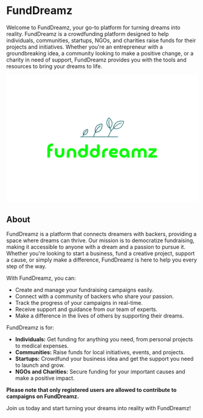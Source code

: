 # FundDreamz

Welcome to FundDreamz, your go-to platform for turning dreams into reality. FundDreamz is a crowdfunding platform designed to help individuals, communities, startups, NGOs, and charities raise funds for their projects and initiatives. Whether you're an entrepreneur with a groundbreaking idea, a community looking to make a positive change, or a charity in need of support, FundDreamz provides you with the tools and resources to bring your dreams to life.

![FundDreamz Logo](./assets/logo.png)

## About

FundDreamz is a platform that connects dreamers with backers, providing a space where dreams can thrive. Our mission is to democratize fundraising, making it accessible to anyone with a dream and a passion to pursue it. Whether you're looking to start a business, fund a creative project, support a cause, or simply make a difference, FundDreamz is here to help you every step of the way.

With FundDreamz, you can:

- Create and manage your fundraising campaigns easily.
- Connect with a community of backers who share your passion.
- Track the progress of your campaigns in real-time.
- Receive support and guidance from our team of experts.
- Make a difference in the lives of others by supporting their dreams.

FundDreamz is for:

- **Individuals:** Get funding for anything you need, from personal projects to medical expenses.
- **Communities:** Raise funds for local initiatives, events, and projects.
- **Startups:** Crowdfund your business idea and get the support you need to launch and grow.
- **NGOs and Charities:** Secure funding for your important causes and make a positive impact.

**Please note that only registered users are allowed to contribute to campaigns on FundDreamz.**

Join us today and start turning your dreams into reality with FundDreamz!
